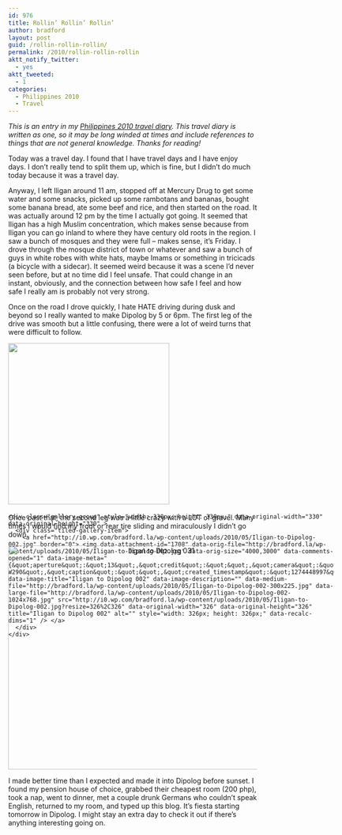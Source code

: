 ```yaml
---
id: 976
title: Rollin’ Rollin’ Rollin’
author: bradford
layout: post
guid: /rollin-rollin-rollin/
permalink: /2010/rollin-rollin-rollin
aktt_notify_twitter:
  - yes
aktt_tweeted:
  - 1
categories:
  - Philippines 2010
  - Travel
---
```

*This is an entry in my *[*Philippines 2010 travel diary*][1]*. This travel diary is written as one, so it may be long winded at times and include references to things that are not general knowledge. Thanks for reading!*

<p align="left">
  Today was a travel day. I found that I have travel days and I have enjoy days. I don’t really tend to split them up, which is fine, but I didn’t do much today because it was a travel day.
</p>

<!--more-->

Anyway, I left Iligan around 11 am, stopped off at Mercury Drug to get some water and some snacks, picked up some rambotans and bananas, bought some banana bread, ate some beef and rice, and then started on the road. It was actually around 12 pm by the time I actually got going. It seemed that Iligan has a high Muslim concentration, which makes sense because from Iligan you can go inland to where they have century old roots in the region. I saw a bunch of mosques and they were full – makes sense, it’s Friday. I drove through the mosque district of town or whatever and saw a bunch of guys in white robes with white hats, maybe Imams or something in tricicads (a bicycle with a sidecar). It seemed weird because it was a scene I’d never seen before, but at no time did I feel unsafe. That could change in an instant, obviously, and the connection between how safe I feel and how safe I really am is probably not very strong.

Once on the road I drove quickly, I hate HATE driving during dusk and beyond so I really wanted to make Dipolog by 5 or 6pm. The first leg of the drive was smooth but a little confusing, there were a lot of weird turns that were difficult to follow.

<div class="tiled-gallery type-square tiled-gallery-unresized" data-original-width="660" data-carousel-extra='{&quot;blog_id&quot;:1,&quot;permalink&quot;:&quot;https:\/\/bradford.la\/2010\/rollin-rollin-rollin&quot;,&quot;likes_blog_id&quot;:59339976}' >
  <div class="gallery-row" style="width: 660px; height: 330px;" data-original-width="660" data-original-height="330" >
    <div class="gallery-group" style="width: 330px; height: 330px;" data-original-width="330" data-original-height="330" >
      <div class="tiled-gallery-item">
        <a href="http://i1.wp.com/bradford.la/wp-content/uploads/2010/05/Iligan-to-Dipolog-004.jpg" border="0"> <img data-attachment-id="1709" data-orig-file="http://bradford.la/wp-content/uploads/2010/05/Iligan-to-Dipolog-004.jpg" data-orig-size="4000,3000" data-comments-opened="1" data-image-meta="{&quot;aperture&quot;:&quot;8&quot;,&quot;credit&quot;:&quot;&quot;,&quot;camera&quot;:&quot;DSC-W290&quot;,&quot;caption&quot;:&quot;&quot;,&quot;created_timestamp&quot;:&quot;1274449010&quot;,&quot;copyright&quot;:&quot;&quot;,&quot;focal_length&quot;:&quot;5&quot;,&quot;iso&quot;:&quot;80&quot;,&quot;shutter_speed&quot;:&quot;0.003125&quot;,&quot;title&quot;:&quot;&quot;}" data-image-title="Iligan to Dipolog 004" data-image-description="" data-medium-file="http://bradford.la/wp-content/uploads/2010/05/Iligan-to-Dipolog-004-300x225.jpg" data-large-file="http://bradford.la/wp-content/uploads/2010/05/Iligan-to-Dipolog-004-1024x768.jpg" src="http://i1.wp.com/bradford.la/wp-content/uploads/2010/05/Iligan-to-Dipolog-004.jpg?resize=326%2C326" data-original-width="326" data-original-height="326" title="Iligan to Dipolog 004" alt="" style="width: 326px; height: 326px;" data-recalc-dims="1" /> </a>
      </div>
    </div>
    
    <div class="gallery-group" style="width: 330px; height: 330px;" data-original-width="330" data-original-height="330" >
      <div class="tiled-gallery-item">
        <a href="http://i0.wp.com/bradford.la/wp-content/uploads/2010/05/Iligan-to-Dipolog-002.jpg" border="0"> <img data-attachment-id="1708" data-orig-file="http://bradford.la/wp-content/uploads/2010/05/Iligan-to-Dipolog-002.jpg" data-orig-size="4000,3000" data-comments-opened="1" data-image-meta="{&quot;aperture&quot;:&quot;13&quot;,&quot;credit&quot;:&quot;&quot;,&quot;camera&quot;:&quot;DSC-W290&quot;,&quot;caption&quot;:&quot;&quot;,&quot;created_timestamp&quot;:&quot;1274448997&quot;,&quot;copyright&quot;:&quot;&quot;,&quot;focal_length&quot;:&quot;25&quot;,&quot;iso&quot;:&quot;80&quot;,&quot;shutter_speed&quot;:&quot;0.0125&quot;,&quot;title&quot;:&quot;&quot;}" data-image-title="Iligan to Dipolog 002" data-image-description="" data-medium-file="http://bradford.la/wp-content/uploads/2010/05/Iligan-to-Dipolog-002-300x225.jpg" data-large-file="http://bradford.la/wp-content/uploads/2010/05/Iligan-to-Dipolog-002-1024x768.jpg" src="http://i0.wp.com/bradford.la/wp-content/uploads/2010/05/Iligan-to-Dipolog-002.jpg?resize=326%2C326" data-original-width="326" data-original-height="326" title="Iligan to Dipolog 002" alt="" style="width: 326px; height: 326px;" data-recalc-dims="1" /> </a>
      </div>
    </div>
  </div>
</div>

Once past that, the second leg was a little crazy with a LOT of gravel. Many times I would find my front or rear tire sliding and miraculously I didn’t go down.

<p align="center">
  <a href="http://bradford.la/wp-content/uploads/2010/05/Iligan-to-Dipolog-031.jpg"><img class="aligncenter size-large wp-image-1711" src="http://bradford.la/wp-content/uploads/2010/05/Iligan-to-Dipolog-031-1024x768.jpg" alt="Iligan to Dipolog 031" width="604" height="453" /></a>
</p>

I made better time than I expected and made it into Dipolog before sunset. I found my pension house of choice, grabbed their cheapest room (200 php), took a nap, went to dinner, met a couple drunk Germans who couldn’t speak English, returned to my room, and typed up this blog. It’s fiesta starting tomorrow in Dipolog. I might stay an extra day to check it out if there’s anything interesting going on.

 [1]: /category/travel/philippines-2010/